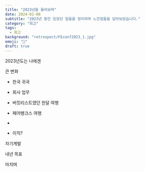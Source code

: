 ```yaml
---
title: "2023년을 돌아보며"
date: 2024-01-06
subtitle: "2023년 동안 있었던 일들을 정리하며 느낀점들을 담아보았습니다."
category: "회고"
tags:
  - 회고
background: "retrospect/FEconf2023_1.jpg"
emoji: "🎈"
draft: true
---
```


2023년도는 나에겐 

큰 변화 

- 한국 귀국 

- 회사 업무 

- 버킷리스트였던 한달 여행 

- 패어뱅크스 여행 

- 

- 이직?

자기계발

내년 목표 


마치며
